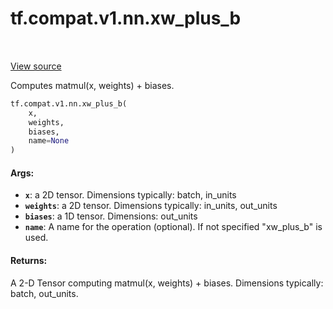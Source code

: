 <div itemscope itemtype="http://developers.google.com/ReferenceObject">
<meta itemprop="name" content="tf.compat.v1.nn.xw_plus_b" />
<meta itemprop="path" content="Stable" />
</div>

# tf.compat.v1.nn.xw_plus_b

<!-- Insert buttons -->

<table class="tfo-notebook-buttons tfo-api" align="left">
</table>

<a target="_blank" href="/code/stable/tensorflow/python/ops/nn_ops.py">View source</a>



<!-- Start diff -->
Computes matmul(x, weights) + biases.

``` python
tf.compat.v1.nn.xw_plus_b(
    x,
    weights,
    biases,
    name=None
)
```



<!-- Placeholder for "Used in" -->


#### Args:


* <b>`x`</b>: a 2D tensor.  Dimensions typically: batch, in_units
* <b>`weights`</b>: a 2D tensor.  Dimensions typically: in_units, out_units
* <b>`biases`</b>: a 1D tensor.  Dimensions: out_units
* <b>`name`</b>: A name for the operation (optional).  If not specified
  "xw_plus_b" is used.


#### Returns:

A 2-D Tensor computing matmul(x, weights) + biases.
Dimensions typically: batch, out_units.

